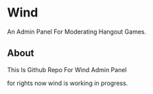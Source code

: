 # Wind
An Admin Panel For Moderating Hangout Games.

## About
This Is Github Repo For Wind Admin Panel

for rights now wind is working in progress.
